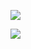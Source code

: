 ![](https://github-readme-stats.vercel.app/api/?username=Maxmilite&show_icons=true&theme=onedark)

![](https://github-readme-stats.vercel.app/api/top-langs/?username=Maxmilite&layout=compact&theme=onedark)
